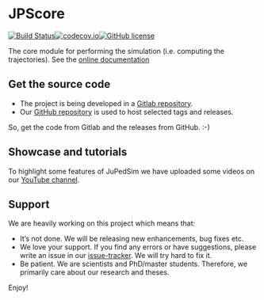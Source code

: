 # JPScore

[![Build Status](https://travis-ci.org/JuPedSim/jpscore.svg?branch=develop)](https://travis-ci.org/JuPedSim/jpscore)[![codecov.io](https://codecov.io/github/JuPedSim/jpscore/coverage.svg?branch=develop)](https://codecov.io/github/JuPedSim/jpscore?branch=develop)[![GitHub license](https://img.shields.io/badge/license-GPL-blue.svg)](https://raw.githubusercontent.com/JuPedSim/jpscore/master/LICENSE)

The core module for performing the simulation (i.e. computing the trajectories). See the [online documentation](http://jupedsim.github.io/jpscore/)

## Get the source code 

- The project is being developed in a [Gitlab repository](https://cst.version.fz-juelich.de/jupedsim/jpscore). 
- Our [GitHub repository](https://github.com/JuPedSim/jpscore) is used to host selected tags and releases.

So, get the code from Gitlab and the releases from GitHub. :-)

## Showcase and tutorials


To highlight some features of JuPedSim we have uploaded some videos on our [YouTube channel](https://www.youtube.com/channel/UCKS8w8CUClHEeN4K1SUSMBA).


## Support 

We are heavily working on this project which means that:

- It’s not done. We will be releasing new enhancements, bug fixes etc.
- We love your support. If you find any errors or have suggestions, please write an issue in our [issue-tracker](https://cst.version.fz-juelich.de/jupedsim/jpscore/issues). We will try hard to fix it.
- Be patient. We are scientists and PhD/master students. Therefore, we primarily care about our research and theses. 

Enjoy!